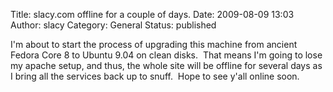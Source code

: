 Title: slacy.com offline for a couple of days.
Date: 2009-08-09 13:03
Author: slacy
Category: General
Status: published

I'm about to start the process of upgrading this machine from ancient
Fedora Core 8 to Ubuntu 9.04 on clean disks.  That means I'm going to
lose my apache setup, and thus, the whole site will be offline for
several days as I bring all the services back up to snuff.  Hope to see
y'all online soon.
